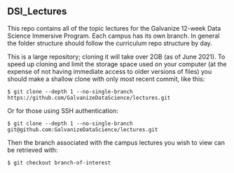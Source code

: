 ## DSI_Lectures

This repo contains all of the topic lectures for the Galvanize 12-week Data Science Immersive Program. Each campus has its own branch. In general the folder structure should follow the curriculum repo structure by day.

This is a large repository; cloning it will take over 2GB (as of June 2021). To speed up cloning and limit the storage space used on your computer (at the expense of not having immediate access to older versions of files) you should make a shallow clone with only most recent commit, like this:

`$ git clone --depth 1 --no-single-branch https://github.com/GalvanizeDataScience/lectures.git`

Or for those using SSH authentication:

`$ git clone --depth 1 --no-single-branch git@github.com:GalvanizeDataScience/lectures.git`

Then the branch associated with the campus lectures you wish to view can be retrieved with:

`$ git checkout branch-of-interest`
